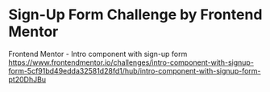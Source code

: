 # Sign-Up Form Challenge by Frontend Mentor
Frontend Mentor - Intro component with sign-up form
https://www.frontendmentor.io/challenges/intro-component-with-signup-form-5cf91bd49edda32581d28fd1/hub/intro-component-with-signup-form-pt20DhJBu

